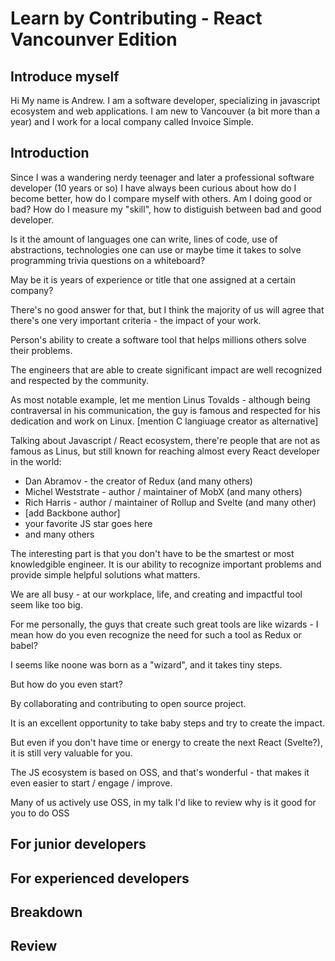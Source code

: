 # Learn by Contributing - React Vancounver Edition

## Introduce myself

Hi My name is Andrew. I am a software developer, specializing in javascript ecosystem and web applications. I am new to Vancouver (a bit more than a year) and I work for a local company called Invoice Simple.

## Introduction

Since I was a wandering nerdy teenager and later a professional software developer (10 years or so) I have always been curious about how do I become better, how do I compare myself with others. Am I doing good or bad? How do I measure my "skill", how to distiguish between bad and good developer.

Is it the amount of languages one can write, lines of code, use of abstractions, technologies one can use or maybe time it takes to solve programming trivia questions on a whiteboard?

May be it is years of experience or title that one assigned at a certain company?

There's no good answer for that, but I think the majority of us will agree that there's one very important criteria - the impact of your work.

Person's ability to create a software tool that helps millions others solve their problems.

The engineers that are able to create significant impact are well recognized and respected by the community.

As most notable example, let me mention Linus Tovalds - although being contraversal in his communication, the guy is famous and respected for his dedication and work on Linux. [mention C langiuage creator as alternative]

Talking about Javascript / React ecosystem, there're people that are not as famous as Linus, but still known for reaching almost every React developer in the world:

- Dan Abramov - the creator of Redux (and many others)
- Michel Weststrate - author / maintainer of MobX (and many others)
- Rich Harris - author / maintainer of Rollup and Svelte (and many other)
- [add Backbone author]
- your favorite JS star goes here
- and many others

The interesting part is that you don't have to be the smartest or most knowledgible engineer. It is our ability to recognize important problems and provide simple helpful solutions what matters.

We are all busy - at our workplace, life, and creating and impactful tool seem like too big.

For me personally, the guys that create such great tools are like wizards - I mean how do you even recognize the need for such a tool as Redux or babel?

I seems like noone was born as a "wizard", and it takes tiny steps.

But how do you even start?

By collaborating and contributing to open source project.

It is an excellent opportunity to take baby steps and try to create the impact.

But even if you don't have time or energy to create the next React (Svelte?), it is still very valuable for you.

The JS ecosystem is based on OSS, and that's wonderful - that makes it even easier to start / engage / improve.

Many of us actively use OSS, in my talk I'd like to review why is it good for you to do OSS

## For junior developers

## For experienced developers

## Breakdown

## Review
